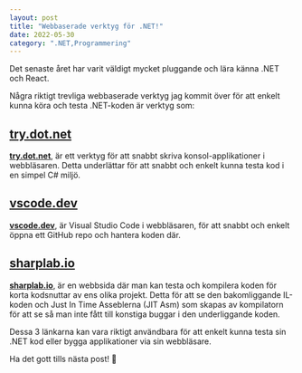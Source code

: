 ```yaml
---
layout: post
title: "Webbaserade verktyg för .NET!"
date: 2022-05-30
category: ".NET,Programmering"
---
```


Det senaste året har varit väldigt mycket pluggande och lära känna .NET och React. 

Några riktigt trevliga webbaserade verktyg jag kommit över för att enkelt kunna köra och testa .NET-koden är verktyg som: 

## [try.dot.net](https://try.dot.net) 
**[try.dot.net](https://try.dot.net)**, är ett verktyg för att snabbt skriva konsol-applikationer i webbläsaren. Detta underlättar för att snabbt och enkelt kunna testa kod i en simpel C# miljö. 

## [vscode.dev](https://vscode.dev) 
**[vscode.dev](https://vscode.dev)**, är Visual Studio Code i webbläsaren, för att snabbt och enkelt öppna ett GitHub repo och hantera koden där. 

## [sharplab.io](https://sharplab.io/)
**[sharplab.io](https://sharplab.io/)**, är en webbsida där man kan testa och kompilera koden för korta kodsnuttar av ens olika projekt. Detta för att se den bakomliggande IL-koden och Just In Time Asseblerna (JIT Asm) som skapas av kompilatorn för att se så man inte fått till konstiga buggar i den underliggande koden. 


Dessa 3 länkarna kan vara riktigt användbara för att enkelt kunna testa sin .NET kod eller bygga applikationer via sin webbläsare.

Ha det gott tills nästa post! 🙂

